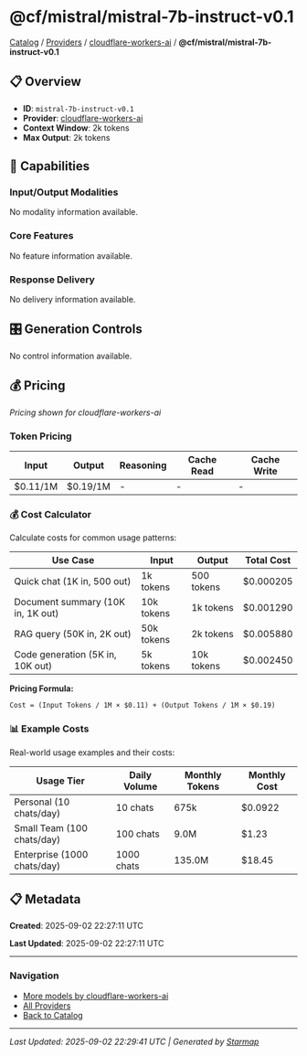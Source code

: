 # @cf/mistral/mistral-7b-instruct-v0.1
  
[Catalog](../../../..) / [Providers](../../..) / [cloudflare-workers-ai](../..) / **@cf/mistral/mistral-7b-instruct-v0.1**


## 📋 Overview
  
- **ID**: `mistral-7b-instruct-v0.1`
- **Provider**: [cloudflare-workers-ai](../)
- **Context Window**: 2k tokens
- **Max Output**: 2k tokens
  
## 🎯 Capabilities
  
### Input/Output Modalities
  
No modality information available.
  
### Core Features
  
No feature information available.
  
### Response Delivery
  
No delivery information available.
  
## 🎛️ Generation Controls
  
No control information available.
  
## 💰 Pricing
  
*Pricing shown for cloudflare-workers-ai*
  
  
### Token Pricing
  
| Input | Output | Reasoning | Cache Read | Cache Write |
|---------|---------|---------|---------|---------|
| $0.11/1M | $0.19/1M | - | - | - |

  
### 💰 Cost Calculator
  
Calculate costs for common usage patterns:
  
  
| Use Case | Input | Output | Total Cost |
|---------|---------|---------|---------|
| Quick chat (1K in, 500 out) | 1k tokens | 500 tokens | $0.000205 |
| Document summary (10K in, 1K out) | 10k tokens | 1k tokens | $0.001290 |
| RAG query (50K in, 2K out) | 50k tokens | 2k tokens | $0.005880 |
| Code generation (5K in, 10K out) | 5k tokens | 10k tokens | $0.002450 |

  
**Pricing Formula:**
  
```
Cost = (Input Tokens / 1M × $0.11) + (Output Tokens / 1M × $0.19)
```
  
### 📊 Example Costs
  
Real-world usage examples and their costs:
  
  
| Usage Tier | Daily Volume | Monthly Tokens | Monthly Cost |
|---------|---------|---------|---------|
| Personal (10 chats/day) | 10 chats | 675k | $0.0922 |
| Small Team (100 chats/day) | 100 chats | 9.0M | $1.23 |
| Enterprise (1000 chats/day) | 1000 chats | 135.0M | $18.45 |

  
## 📋 Metadata
  
**Created**: 2025-09-02 22:27:11 UTC
  
**Last Updated**: 2025-09-02 22:27:11 UTC
  
  
---
  
  
### Navigation

- [More models by cloudflare-workers-ai](../)
- [All Providers](../../../../providers)
- [Back to Catalog](../../../..)


---
_Last Updated: 2025-09-02 22:29:41 UTC | Generated by [Starmap](https://github.com/agentstation/starmap)_
